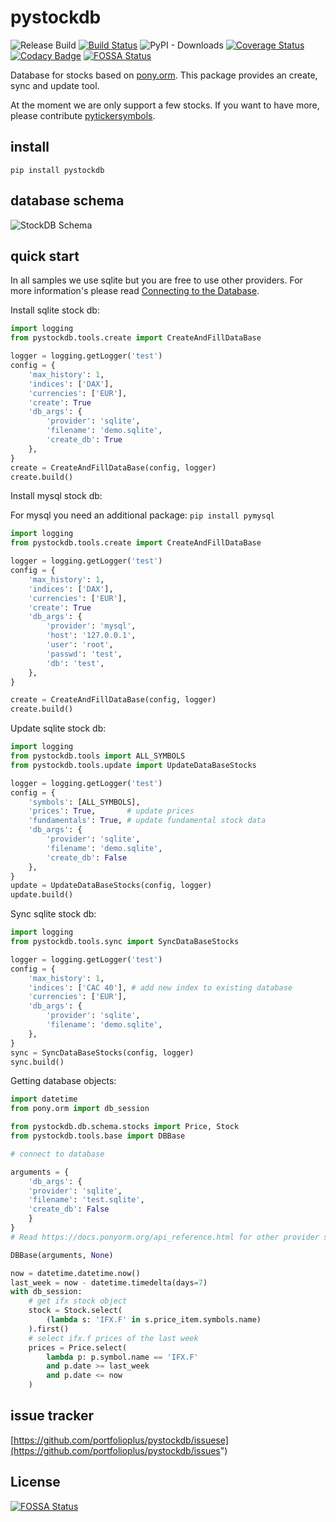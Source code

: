 # pystockdb

![Release Build](https://github.com/portfolioplus/pystockdb/workflows/Release%20Build/badge.svg)
[![Build Status](https://travis-ci.org/portfolioplus/pystockdb.svg?branch=master)](https://travis-ci.org/portfolioplus/pystockdb)
![PyPI - Downloads](https://img.shields.io/pypi/dm/pystockdb?style=plastic)
[![Coverage Status](https://coveralls.io/repos/github/portfolioplus/pystockdb/badge.svg?branch=master)](https://coveralls.io/github/portfolioplus/pystockdb?branch=master)
[![Codacy Badge](https://api.codacy.com/project/badge/Grade/07e6231a5a8c415a9f27736e02a286da)](https://www.codacy.com/app/SlashGordon/pystockdb?utm_source=github.com&amp;utm_medium=referral&amp;utm_content=portfolioplus/pystockdb&amp;utm_campaign=Badge_Grade)
[![FOSSA Status](https://app.fossa.com/api/projects/git%2Bgithub.com%2Fportfolioplus%2Fpystockdb.svg?type=shield)](https://app.fossa.com/projects/git%2Bgithub.com%2Fportfolioplus%2Fpystockdb?ref=badge_shield)

Database for stocks based on [pony.orm](https://github.com/ponyorm/pony).
This package provides an create, sync and update tool.

At the moment we are only support a few stocks.
If you want to have more, please contribute [pytickersymbols](https://github.com/portfolioplus/pytickersymbols).

## install

```shell
pip install pystockdb
```

## database schema

![StockDB Schema]( StockDB.png)

## quick start

In all samples we use sqlite but you are free to use other providers.
For more information's please read [Connecting to the Database](https://docs.ponyorm.org/database.html).

Install sqlite stock db:
```python
import logging
from pystockdb.tools.create import CreateAndFillDataBase

logger = logging.getLogger('test')
config = {
    'max_history': 1,
    'indices': ['DAX'],
    'currencies': ['EUR'],
    'create': True
    'db_args': {
        'provider': 'sqlite',
        'filename': 'demo.sqlite',
        'create_db': True
    },
}
create = CreateAndFillDataBase(config, logger)
create.build()
```

Install mysql stock db:

For mysql you need an additional package:
`pip install pymysql`

```python
import logging
from pystockdb.tools.create import CreateAndFillDataBase

logger = logging.getLogger('test')
config = {
    'max_history': 1,
    'indices': ['DAX'],
    'currencies': ['EUR'],
    'create': True
    'db_args': {
        'provider': 'mysql',
        'host': '127.0.0.1',
        'user': 'root',
        'passwd': 'test',
        'db': 'test',
    },
}

create = CreateAndFillDataBase(config, logger)
create.build()
```

Update sqlite stock db:

```python
import logging
from pystockdb.tools import ALL_SYMBOLS
from pystockdb.tools.update import UpdateDataBaseStocks

logger = logging.getLogger('test')
config = {
    'symbols': [ALL_SYMBOLS],
    'prices': True,       # update prices
    'fundamentals': True, # update fundamental stock data
    'db_args': {
        'provider': 'sqlite',
        'filename': 'demo.sqlite',
        'create_db': False
    },
}
update = UpdateDataBaseStocks(config, logger)
update.build()
```

Sync sqlite stock db:

```python
import logging
from pystockdb.tools.sync import SyncDataBaseStocks

logger = logging.getLogger('test')
config = {
    'max_history': 1,
    'indices': ['CAC 40'], # add new index to existing database
    'currencies': ['EUR'],
    'db_args': {
        'provider': 'sqlite',
        'filename': 'demo.sqlite',
    },
}
sync = SyncDataBaseStocks(config, logger)
sync.build()
```

Getting database objects:

```python
import datetime
from pony.orm import db_session

from pystockdb.db.schema.stocks import Price, Stock
from pystockdb.tools.base import DBBase

# connect to database

arguments = {
    'db_args': {
    'provider': 'sqlite',
    'filename': 'test.sqlite',
    'create_db': False
    }
}
# Read https://docs.ponyorm.org/api_reference.html for other provider settings

DBBase(arguments, None)

now = datetime.datetime.now()
last_week = now - datetime.timedelta(days=7)
with db_session:
    # get ifx stock object
    stock = Stock.select(
        (lambda s: 'IFX.F' in s.price_item.symbols.name)
    ).first()
    # select ifx.f prices of the last week
    prices = Price.select(
        lambda p: p.symbol.name == 'IFX.F'
        and p.date >= last_week
        and p.date <= now
    )

```

## issue tracker

[https://github.com/portfolioplus/pystockdb/issuese](https://github.com/portfolioplus/pystockdb/issues")


## License
[![FOSSA Status](https://app.fossa.com/api/projects/git%2Bgithub.com%2Fportfolioplus%2Fpystockdb.svg?type=large)](https://app.fossa.com/projects/git%2Bgithub.com%2Fportfolioplus%2Fpystockdb?ref=badge_large)